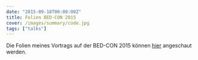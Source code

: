 ```yaml
---
date: "2015-09-18T00:00:00Z"
title: Folien BED-CON 2015
cover: /images/summary/code.jpg
tags: ["talks"]
---
```


Die Folien meines Vortrags auf der BED-CON 2015 können [hier](  https://speakerdeck.com/nbyl/gottliche-regeln-build-your-paas-with-deis-dot-io) angeschaut werden.
